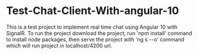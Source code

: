 # Test-Chat-Client-With-angular-10

This is a test project to implement real time chat using Angular 10 with SignalR. To run the project download the project, run 'npm install' command to install node packages, then serve the project with 'ng s --o' command which will run project in localhost/4200 url. 
